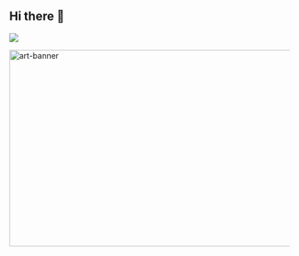 ## Hi there 🖖

![](https://komarev.com/ghpvc/?username=AncientNimbus&color=orange)

<a href="https://www.artstation.com/artwork/q1wkP" target="_blank" rel="noopener noreferrer">
<img width="994" height="354" alt="art-banner" src="https://github.com/user-attachments/assets/4b981363-b030-48de-aa75-4ece7093ff12" />
</a>

<!--
**AncientNimbus/AncientNimbus** is a ✨ _special_ ✨ repository because its `README.md` (this file) appears on your GitHub profile.

Here are some ideas to get you started:

- 🔭 I’m currently working on ...
- 🌱 I’m currently learning ...
- 👯 I’m looking to collaborate on ...
- 🤔 I’m looking for help with ...
- 💬 Ask me about ...
- 📫 How to reach me: ...
- 😄 Pronouns: ...
- ⚡ Fun fact: ...
-->
